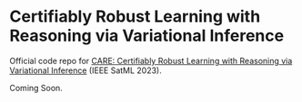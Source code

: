 # Certifiably Robust Learning with Reasoning via Variational Inference
Official code repo for [CARE: Certifiably Robust Learning with Reasoning via Variational Inference](https://arxiv.org/abs/2209.05055) (IEEE SatML 2023).

Coming Soon.

